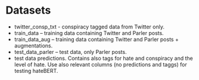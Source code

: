 
# Datasets
* twitter_consp_txt  - conspiracy tagged data from Twitter only.
* train_data – training data containing Twitter and Parler posts.
* train_data_aug – training data containing Twitter and Parler posts + augmentations.
* test_data_parler – test data, only Parler posts.
* test data predictions. Contains also tags for hate and conspiracy and the level of hate. Use also relevant columns (no predictions and taggs) for testing hateBERT.







